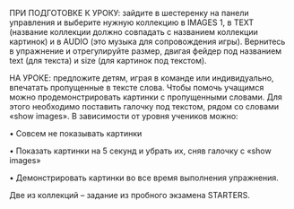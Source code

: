ПРИ ПОДГОТОВКЕ К УРОКУ: зайдите в шестеренку на панели управления и выберите нужную коллекцию в IMAGES 1, в TEXT (название коллекции должно совпадать с названием коллекции картинок) и в AUDIO (это музыка для сопровождения игры). Вернитесь в упражнение и отрегулируйте размер, двигая фейдер под названием text (для текста) и size (для картинок под текстом). 

НА УРОКЕ: предложите детям, играя в команде или индивидуально, впечатать пропущенные в тексте слова. Чтобы помочь учащимся можно продемонстрировать картинки с пропущенными словами. Для этого необходимо поставить галочку под текстом, рядом со словами «show images». В зависимости от уровня учеников можно:

•	Совсем не показывать картинки

•	Показать картинки на 5 секунд и убрать их, сняв галочку с «show images»

•	Демонстрировать картинки во все время выполнения упражнения.

Две из коллекций – задание из пробного экзамена STARTERS.
